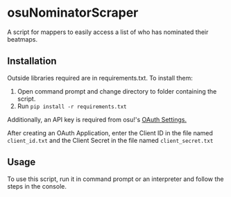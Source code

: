 # osuNominatorScraper
A script for mappers to easily access a list of who has nominated their beatmaps.

## Installation
Outside libraries required are in requirements.txt. To install them:
1. Open command prompt and change directory to folder containing the script.
2. Run ```pip install -r requirements.txt```

Additionally, an API key is required from osu!'s [OAuth Settings.](https://osu.ppy.sh/home/account/edit)

After creating an OAuth Application, enter the Client ID in the file named ```client_id.txt``` and the Client Secret in the file named ```client_secret.txt```

## Usage
To use this script, run it in command prompt or an interpreter and follow the steps in the console.
